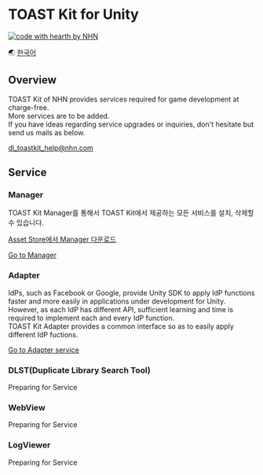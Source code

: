 # TOAST Kit for Unity

[![code with hearth by NHN ](https://img.shields.io/badge/%3C%2F%3E%20with%20%E2%99%A5%20by-NHN-ff1414.svg)](https://github.com/nhn)

🌏 [한국어](README.md)


## Overview

TOAST Kit of NHN provides services required for game development at charge-free.<br/>
More services are to be added.<br/>
If you have ideas regarding service upgrades or inquiries, don't hesitate but send us mails as below.

dl_toastkit_help@nhn.com


## Service

### Manager

TOAST Kit Manager를 통해서 TOAST Kit에서 제공하는 모든 서비스를 설치, 삭제할 수 있습니다.<br/>

[Asset Store에서 Manager 다운로드]()

[Go to Manager](docs/Manager/README.md)

### Adapter

IdPs, such as Facebook or Google, provide Unity SDK to apply IdP functions faster and more easily in applications under development for Unity.<br/> However, as each IdP has different API, sufficient learning and time is required to implement each and every IdP function. <br/>
TOAST Kit Adapter provides a common interface so as to easily apply different IdP fuctions.

[Go to Adapter service](docs/Adapter/README.en.md)

### DLST(Duplicate Library Search Tool)

Preparing for Service

### WebView

Preparing for Service

### LogViewer

Preparing for Service